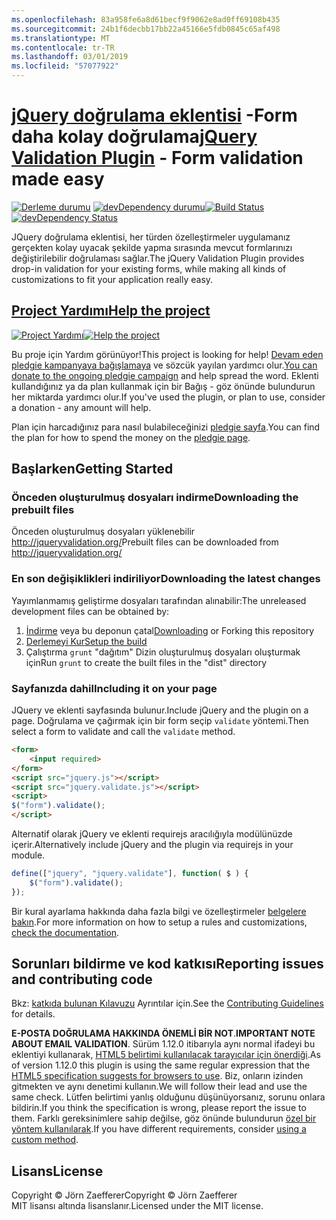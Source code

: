 ```yaml
---
ms.openlocfilehash: 83a958fe6a8d61becf9f9062e8ad0ff69108b435
ms.sourcegitcommit: 24b1f6decbb17bb22a45166e5fdb0845c65af498
ms.translationtype: MT
ms.contentlocale: tr-TR
ms.lasthandoff: 03/01/2019
ms.locfileid: "57077922"
---
```

<a name="jquery-validation-pluginhttpjqueryvalidationorg---form-validation-made-easy"></a><span data-ttu-id="e6014-101">[jQuery doğrulama eklentisi](http://jqueryvalidation.org/) -Form daha kolay doğrulama</span><span class="sxs-lookup"><span data-stu-id="e6014-101">[jQuery Validation Plugin](http://jqueryvalidation.org/) - Form validation made easy</span></span>
================================

<span data-ttu-id="e6014-102">[![Derleme durumu](https://secure.travis-ci.org/jzaefferer/jquery-validation.png)](http://travis-ci.org/jzaefferer/jquery-validation)
[![devDependency durumu](https://david-dm.org/jzaefferer/jquery-validation/dev-status.png?theme=shields.io)](https://david-dm.org/jzaefferer/jquery-validation#info=devDependencies)</span><span class="sxs-lookup"><span data-stu-id="e6014-102">[![Build Status](https://secure.travis-ci.org/jzaefferer/jquery-validation.png)](http://travis-ci.org/jzaefferer/jquery-validation)
[![devDependency Status](https://david-dm.org/jzaefferer/jquery-validation/dev-status.png?theme=shields.io)](https://david-dm.org/jzaefferer/jquery-validation#info=devDependencies)</span></span>

<span data-ttu-id="e6014-103">JQuery doğrulama eklentisi, her türden özelleştirmeler uygulamanız gerçekten kolay uyacak şekilde yapma sırasında mevcut formlarınızı değiştirilebilir doğrulaması sağlar.</span><span class="sxs-lookup"><span data-stu-id="e6014-103">The jQuery Validation Plugin provides drop-in validation for your existing forms, while making all kinds of customizations to fit your application really easy.</span></span>

## <a name="help-the-projecthttppledgiecomcampaigns18159"></a>[<span data-ttu-id="e6014-104">Project Yardımı</span><span class="sxs-lookup"><span data-stu-id="e6014-104">Help the project</span></span>](http://pledgie.com/campaigns/18159)

<span data-ttu-id="e6014-105">[![Project Yardımı](http://www.pledgie.com/campaigns/18159.png?skin_name=chrome)](http://pledgie.com/campaigns/18159)</span><span class="sxs-lookup"><span data-stu-id="e6014-105">[![Help the project](http://www.pledgie.com/campaigns/18159.png?skin_name=chrome)](http://pledgie.com/campaigns/18159)</span></span>

<span data-ttu-id="e6014-106">Bu proje için Yardım görünüyor!</span><span class="sxs-lookup"><span data-stu-id="e6014-106">This project is looking for help!</span></span> <span data-ttu-id="e6014-107">[Devam eden pledgie kampanyaya bağışlamaya](http://pledgie.com/campaigns/18159) ve sözcük yayılan yardımcı olur.</span><span class="sxs-lookup"><span data-stu-id="e6014-107">[You can donate to the ongoing pledgie campaign](http://pledgie.com/campaigns/18159) and help spread the word.</span></span> <span data-ttu-id="e6014-108">Eklenti kullandığınız ya da plan kullanmak için bir Bağış - göz önünde bulundurun her miktarda yardımcı olur.</span><span class="sxs-lookup"><span data-stu-id="e6014-108">If you've used the plugin, or plan to use, consider a donation - any amount will help.</span></span>

<span data-ttu-id="e6014-109">Plan için harcadığınız para nasıl bulabileceğinizi [pledgie sayfa](http://pledgie.com/campaigns/18159).</span><span class="sxs-lookup"><span data-stu-id="e6014-109">You can find the plan for how to spend the money on the [pledgie page](http://pledgie.com/campaigns/18159).</span></span>

## <a name="getting-started"></a><span data-ttu-id="e6014-110">Başlarken</span><span class="sxs-lookup"><span data-stu-id="e6014-110">Getting Started</span></span>

### <a name="downloading-the-prebuilt-files"></a><span data-ttu-id="e6014-111">Önceden oluşturulmuş dosyaları indirme</span><span class="sxs-lookup"><span data-stu-id="e6014-111">Downloading the prebuilt files</span></span>

<span data-ttu-id="e6014-112">Önceden oluşturulmuş dosyaları yüklenebilir http://jqueryvalidation.org/</span><span class="sxs-lookup"><span data-stu-id="e6014-112">Prebuilt files can be downloaded from http://jqueryvalidation.org/</span></span>

### <a name="downloading-the-latest-changes"></a><span data-ttu-id="e6014-113">En son değişiklikleri indiriliyor</span><span class="sxs-lookup"><span data-stu-id="e6014-113">Downloading the latest changes</span></span>

<span data-ttu-id="e6014-114">Yayımlanmamış geliştirme dosyaları tarafından alınabilir:</span><span class="sxs-lookup"><span data-stu-id="e6014-114">The unreleased development files can be obtained by:</span></span>

 1. <span data-ttu-id="e6014-115">[İndirme](https://github.com/jzaefferer/jquery-validation/archive/master.zip) veya bu deponun çatal</span><span class="sxs-lookup"><span data-stu-id="e6014-115">[Downloading](https://github.com/jzaefferer/jquery-validation/archive/master.zip) or Forking this repository</span></span>
 2. [<span data-ttu-id="e6014-116">Derlemeyi Kur</span><span class="sxs-lookup"><span data-stu-id="e6014-116">Setup the build</span></span>](CONTRIBUTING.md#build-setup)
 3. <span data-ttu-id="e6014-117">Çalıştırma `grunt` "dağıtım" Dizin oluşturulmuş dosyaları oluşturmak için</span><span class="sxs-lookup"><span data-stu-id="e6014-117">Run `grunt` to create the built files in the "dist" directory</span></span>

### <a name="including-it-on-your-page"></a><span data-ttu-id="e6014-118">Sayfanızda dahil</span><span class="sxs-lookup"><span data-stu-id="e6014-118">Including it on your page</span></span>

<span data-ttu-id="e6014-119">JQuery ve eklenti sayfasında bulunur.</span><span class="sxs-lookup"><span data-stu-id="e6014-119">Include jQuery and the plugin on a page.</span></span> <span data-ttu-id="e6014-120">Doğrulama ve çağırmak için bir form seçip `validate` yöntemi.</span><span class="sxs-lookup"><span data-stu-id="e6014-120">Then select a form to validate and call the `validate` method.</span></span>

```html
<form>
    <input required>
</form>
<script src="jquery.js"></script>
<script src="jquery.validate.js"></script>
<script>
$("form").validate();
</script>
```

<span data-ttu-id="e6014-121">Alternatif olarak jQuery ve eklenti requirejs aracılığıyla modülünüzde içerir.</span><span class="sxs-lookup"><span data-stu-id="e6014-121">Alternatively include jQuery and the plugin via requirejs in your module.</span></span>

```js
define(["jquery", "jquery.validate"], function( $ ) {
    $("form").validate();
});
```

<span data-ttu-id="e6014-122">Bir kural ayarlama hakkında daha fazla bilgi ve özelleştirmeler [belgelere bakın](http://jqueryvalidation.org/documentation/).</span><span class="sxs-lookup"><span data-stu-id="e6014-122">For more information on how to setup a rules and customizations, [check the documentation](http://jqueryvalidation.org/documentation/).</span></span>

## <a name="reporting-issues-and-contributing-code"></a><span data-ttu-id="e6014-123">Sorunları bildirme ve kod katkısı</span><span class="sxs-lookup"><span data-stu-id="e6014-123">Reporting issues and contributing code</span></span>

<span data-ttu-id="e6014-124">Bkz: [katkıda bulunan Kılavuzu](CONTRIBUTING.md) Ayrıntılar için.</span><span class="sxs-lookup"><span data-stu-id="e6014-124">See the [Contributing Guidelines](CONTRIBUTING.md) for details.</span></span>

<span data-ttu-id="e6014-125">**E-POSTA DOĞRULAMA HAKKINDA ÖNEMLİ BİR NOT**.</span><span class="sxs-lookup"><span data-stu-id="e6014-125">**IMPORTANT NOTE ABOUT EMAIL VALIDATION**.</span></span> <span data-ttu-id="e6014-126">Sürüm 1.12.0 itibarıyla aynı normal ifadeyi bu eklentiyi kullanarak, [HTML5 belirtimi kullanılacak tarayıcılar için önerdiği](https://html.spec.whatwg.org/multipage/forms.html#valid-e-mail-address).</span><span class="sxs-lookup"><span data-stu-id="e6014-126">As of version 1.12.0 this plugin is using the same regular expression that the [HTML5 specification suggests for browsers to use](https://html.spec.whatwg.org/multipage/forms.html#valid-e-mail-address).</span></span> <span data-ttu-id="e6014-127">Biz, onların izinden gitmekten ve aynı denetimi kullanın.</span><span class="sxs-lookup"><span data-stu-id="e6014-127">We will follow their lead and use the same check.</span></span> <span data-ttu-id="e6014-128">Lütfen belirtimi yanlış olduğunu düşünüyorsanız, sorunu onlara bildirin.</span><span class="sxs-lookup"><span data-stu-id="e6014-128">If you think the specification is wrong, please report the issue to them.</span></span> <span data-ttu-id="e6014-129">Farklı gereksinimlere sahip değilse, göz önünde bulundurun [özel bir yöntem kullanılarak](http://jqueryvalidation.org/jQuery.validator.addMethod/).</span><span class="sxs-lookup"><span data-stu-id="e6014-129">If you have different requirements, consider [using a custom method](http://jqueryvalidation.org/jQuery.validator.addMethod/).</span></span>

## <a name="license"></a><span data-ttu-id="e6014-130">Lisans</span><span class="sxs-lookup"><span data-stu-id="e6014-130">License</span></span>
<span data-ttu-id="e6014-131">Copyright &copy; Jörn Zaefferer</span><span class="sxs-lookup"><span data-stu-id="e6014-131">Copyright &copy; Jörn Zaefferer</span></span><br>
<span data-ttu-id="e6014-132">MIT lisansı altında lisanslanır.</span><span class="sxs-lookup"><span data-stu-id="e6014-132">Licensed under the MIT license.</span></span>
